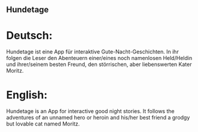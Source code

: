 ## Hundetage

# Deutsch:
Hundetage ist eine App für interaktive Gute-Nacht-Geschichten. In ihr folgen die Leser den Abenteuern einer/eines noch namenlosen Held/Heldin und ihrer/seinem besten Freund, den störrischen, aber liebenswerten Kater Moritz.

# English:
Hundetage is an App for interactive good night stories. It follows the adventures of an unnamed hero or heroin and his/her best friend a grodgy but lovable cat named Moritz.